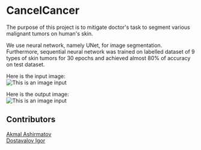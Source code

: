 # CancelCancer

The purpose of this project is to mitigate doctor's task to segment various malignant tumors on human's skin.

We use neural network, namely UNet, for image segmentation. Furthermore, sequential neural network was trained on labelled dataset of 9 types of skin tumors for 30 epochs and achieved almost 80% of accuracy on test dataset.

Here is the input image:  
![This is an image input](https://github.com/SamandarYokubov/CancelCancer/blob/main/photos/1751453_in.bmp)


Here is the output image:  
![This is an image input](https://github.com/SamandarYokubov/CancelCancer/blob/main/photos/model_1751453_out.jpg)

## Contributors

[Akmal Ashirmatov](https://github.com/AkmalAshirmatov)  
[Dostavalov Igor](https://github.com/DostavalovID)

